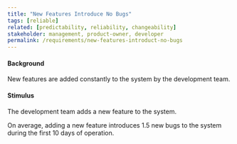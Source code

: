 ```yaml
---
title: "New Features Introduce No Bugs"
tags: [reliable]
related: [predictability, reliability, changeability]
stakeholder: management, product-owner, developer
permalink: /requirements/new-features-introduct-no-bugs
---
```


<div class="quality-requirement" markdown="1">

#### Background

New features are added constantly to the system by the development team.

#### Stimulus

The development team adds a new feature to the system.

On average, adding a new feature introduces 1.5 new bugs to the system during the first 10 days of operation.


</div><br>



